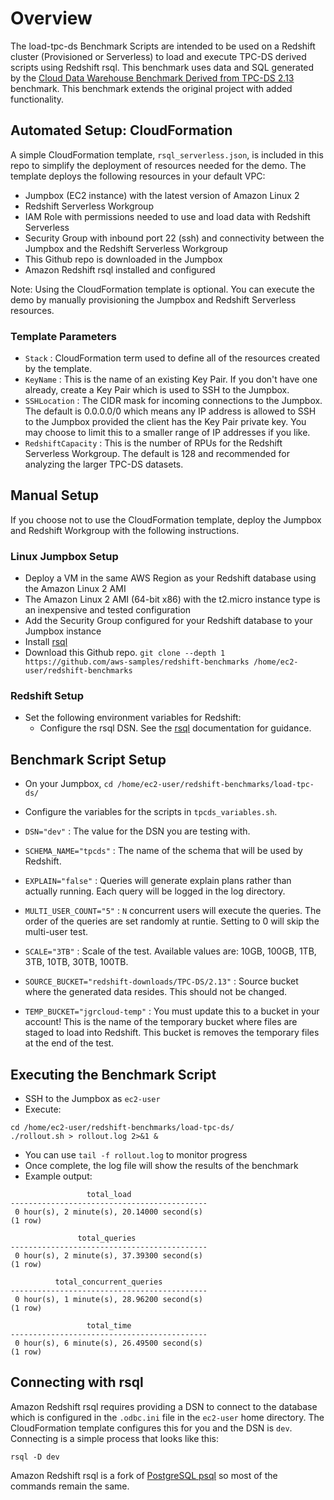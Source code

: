 # Overview
The load-tpc-ds Benchmark Scripts are intended to be used on a Redshift cluster (Provisioned or Serverless) to load and execute TPC-DS derived scripts using Redshift rsql. This benchmark uses data and SQL generated by the [Cloud Data Warehouse Benchmark Derived from TPC-DS 2.13](https://github.com/awslabs/amazon-redshift-utils/tree/master/src/CloudDataWarehouseBenchmark/Cloud-DWB-Derived-from-TPCDS) benchmark. This benchmark extends the original project with added functionality.

## Automated Setup: CloudFormation
A simple CloudFormation template, `rsql_serverless.json`, is included in this repo to simplify the deployment of resources needed for the demo. The template deploys the following resources in your default VPC:
- Jumpbox (EC2 instance) with the latest version of Amazon Linux 2
- Redshift Serverless Workgroup
- IAM Role with permissions needed to use and load data with Redshift Serverless
- Security Group with inbound port 22 (ssh) and connectivity between the Jumpbox and the Redshift Serverless Workgroup
- This Github repo is downloaded in the Jumpbox
- Amazon Redshift rsql installed and configured

Note: Using the CloudFormation template is optional. You can execute the demo by manually provisioning the Jumpbox and Redshift Serverless resources.

### Template Parameters
- `Stack` : CloudFormation term used to define all of the resources created by the template.
- `KeyName` : This is the name of an existing Key Pair. If you don't have one already, create a Key Pair which is used to SSH to the Jumpbox.
- `SSHLocation` : The CIDR mask for incoming connections to the Jumpbox. The default is 0.0.0.0/0 which means any IP address is allowed to SSH to the Jumpbox provided the client has the Key Pair private key. You may choose to limit this to a smaller range of IP addresses if you like.
- `RedshiftCapacity` : This is the number of RPUs for the Redshift Serverless Workgroup. The default is 128 and recommended for analyzing the larger TPC-DS datasets.


## Manual Setup
If you choose not to use the CloudFormation template, deploy the Jumpbox and Redshift Workgroup with the following instructions.

### Linux Jumpbox Setup
- Deploy a VM in the same AWS Region as your Redshift database using the Amazon Linux 2 AMI 
- The Amazon Linux 2 AMI (64-bit x86) with the t2.micro instance type is an inexpensive and tested configuration
- Add the Security Group configured for your Redshift database to your Jumpbox instance
- Install [rsql](https://docs.aws.amazon.com/redshift/latest/mgmt/rsql-query-tool-getting-started.html)
- Download this Github repo. `git clone --depth 1 https://github.com/aws-samples/redshift-benchmarks /home/ec2-user/redshift-benchmarks`

### Redshift Setup
- Set the following environment variables for Redshift:
  - Configure the rsql DSN. See the [rsql](https://docs.aws.amazon.com/redshift/latest/mgmt/rsql-query-tool-getting-started.html) documentation for guidance.

## Benchmark Script Setup
- On your Jumpbox, `cd /home/ec2-user/redshift-benchmarks/load-tpc-ds/`
- Configure the variables for the scripts in `tpcds_variables.sh`.

- `DSN="dev"` : The value for the DSN you are testing with.

- `SCHEMA_NAME="tpcds"` : The name of the schema that will be used by Redshift.

- `EXPLAIN="false"` : Queries will generate explain plans rather than actually running. Each query will be logged in the log directory.

- `MULTI_USER_COUNT="5"` : `N` concurrent users will execute the queries. The order of the queries are set randomly at runtie. Setting to 0 will skip the multi-user test.

- `SCALE="3TB"` : Scale of the test. Available values are: 10GB, 100GB, 1TB, 3TB, 10TB, 30TB, 100TB.

- `SOURCE_BUCKET="redshift-downloads/TPC-DS/2.13"` : Source bucket where the generated data resides. This should not be changed.

- `TEMP_BUCKET="jgrcloud-temp"` : You must update this to a bucket in your account! This is the name of the temporary bucket where files are staged to load into Redshift. This bucket is removes the temporary files at the end of the test.

## Executing the Benchmark Script
- SSH to the Jumpbox as `ec2-user`
- Execute: 

```
cd /home/ec2-user/redshift-benchmarks/load-tpc-ds/
./rollout.sh > rollout.log 2>&1 &
```

- You can use `tail -f rollout.log` to monitor progress
- Once complete, the log file will show the results of the benchmark
- Example output:
```
                 total_load                 
--------------------------------------------
 0 hour(s), 2 minute(s), 20.14000 second(s)
(1 row)

               total_queries                
--------------------------------------------
 0 hour(s), 2 minute(s), 37.39300 second(s)
(1 row)

          total_concurrent_queries          
--------------------------------------------
 0 hour(s), 1 minute(s), 28.96200 second(s)
(1 row)

                 total_time                 
--------------------------------------------
 0 hour(s), 6 minute(s), 26.49500 second(s)
(1 row)
```

## Connecting with rsql
Amazon Redshift rsql requires providing a DSN to connect to the database which is configured in the `.odbc.ini` file in the `ec2-user` home directory. The CloudFormation template configures this for you and the DSN is `dev`. Connecting is a simple process that looks like this:
```
rsql -D dev
```
Amazon Redshift rsql is a fork of [PostgreSQL psql](https://www.postgresql.org/docs/current/app-psql.html) so most of the commands remain the same. 
